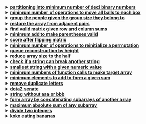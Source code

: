 <details>
  <summary><strong><a href=https://leetcode.com/problems/partitioning-into-minimum-number-of-deci-binary-numbers/>partitioning into minimum number of deci binary numbers</a></strong></summary>

```cpp
class Solution {
public:
    int minPartitions(string n) {
        int max_digit = 0;
        for(char c : n) 
            max_digit = max(max_digit, c - '0');
        
        return max_digit;
    }
};
```
</details>

<details>
  <summary><strong><a href=https://leetcode.com/problems/minimum-number-of-operations-to-move-all-balls-to-each-box/>minimum number of operations to move all balls to each box</a></strong></summary>

```cpp
class Solution {
public:
    vector<int> minOperations(string boxes) {
        int n = boxes.size();
        vector<int> answer(n, 0);

        int count = 0, ops = 0;
        for (int i = 0; i < n; ++i) {
            answer[i] += ops;
            if (boxes[i] == '1') 
                ++count;

            ops += count;
        }

        count = 0, ops = 0;
        for (int i = n - 1; i >= 0; --i) {
            answer[i] += ops;
            if (boxes[i] == '1') 
                ++count;

            ops += count;
        }

        return answer;
    }
};
```
</details>

<details>
  <summary><strong><a href=https://leetcode.com/problems/group-the-people-given-the-group-size-they-belong-to/>group the people given the group size they belong to</a></strong></summary>

```cpp
class Solution {
public:
    vector<vector<int>> groupThePeople(vector<int>& groupSizes) {
        unordered_map<int, vector<int>> groups;
        vector<vector<int>> result;

        for (int i = 0; i < groupSizes.size(); ++i) {
            groups[groupSizes[i]].push_back(i);
            if (groups[groupSizes[i]].size() == groupSizes[i]) {
                result.push_back(groups[groupSizes[i]]);
                groups[groupSizes[i]].clear();
            }
        }

        return result;
    }
};
```
</details>

<details>
  <summary><strong><a href=https://leetcode.com/problems/restore-the-array-from-adjacent-pairs/>restore the array from adjacent pairs</a></strong></summary>

```cpp
class Solution {
public:
    vector<int> restoreArray(vector<vector<int>>& adjacentPairs) {
        unordered_map<int, vector<int>> adj;
        for (auto& pair : adjacentPairs) {
            adj[pair[0]].push_back(pair[1]);
            adj[pair[1]].push_back(pair[0]);
        }

        int start;
        for (auto& [num, neighbors] : adj) {
            if (neighbors.size() == 1) {
                start = num;
                break;
            }
        }

        vector<int> result;
        unordered_set<int> visited;
        result.push_back(start);
        visited.insert(start);

    
        while (result.size() < adj.size()) {
            int current = result.back();
            for (int neighbor : adj[current]) {
                if (visited.find(neighbor) == visited.end()) {
                    result.push_back(neighbor);
                    visited.insert(neighbor);
                    break;
                }
            }
        }

        return result;
    }
};
```
</details>

<details>
  <summary><strong><a href=https://leetcode.com/problems/find-valid-matrix-given-row-and-column-sums/>find valid matrix given row and column sums</a></strong></summary>

```cpp
class Solution {
public:
    vector<vector<int>> restoreMatrix(vector<int>& rowSum, vector<int>& colSum) {
        int m = rowSum.size(), n = colSum.size();
        vector<vector<int>> matrix(m, vector<int>(n, 0));
        
        for (int i = 0; i < m; ++i) {
            for (int j = 0; j < n; ++j) {
                matrix[i][j] = min(rowSum[i], colSum[j]);
                rowSum[i] -= matrix[i][j];
                colSum[j] -= matrix[i][j];
            }
        }
        
        return matrix;
    }
};
```
</details>

<details>
  <summary><strong><a href=https://leetcode.com/problems/minimum-add-to-make-parentheses-valid/>minimum add to make parentheses valid</a></strong></summary>

```cpp
class Solution {
public:
    int minAddToMakeValid(string s) {
        int open = 0, close = 0;
        for (char c : s) 
            if (c == '(') 
                open++;
            else 
                if (open > 0) 
                    open--;
                else 
                    close++;
                    
        return open + close;
    }
};
```
</details>

<details>
  <summary><strong><a href=https://leetcode.com/problems/score-after-flipping-matrix/>score after flipping matrix</a></strong></summary>

```cpp
class Solution {
public:
    int matrixScore(vector<vector<int>>& grid) {
        int m = grid.size(), n = grid[0].size();
        int score = 0;

        for (int i = 0; i < m; ++i) 
            if (grid[i][0] == 0) 
                for (int j = 0; j < n; ++j) 
                    grid[i][j] ^= 1;

        for (int j = 0; j < n; ++j) {
            int ones = 0;
            for (int i = 0; i < m; ++i) 
                if (grid[i][j] == 1) 
                    ones++;
            
            ones = max(ones, m - ones);
            score += ones * (1 << (n - j - 1));
        }

        return score;
    }
};
```
</details>

<details>
  <summary><strong><a href=https://leetcode.com/problems/minimum-number-of-operations-to-reinitialize-a-permutation/>minimum number of operations to reinitialize a permutation</a></strong></summary>

```cpp
class Solution {
public:
    int reinitializePermutation(int n) {
        int steps = 0;
        int i = 1;        
        while (true) {
            i = (i % 2 == 0) ? i / 2 : n / 2 + (i - 1) / 2;
            steps+9+;
            
            if (i == 1) 
                break;
        }
        
        return steps;
    }
};
```
</details>

<details>
  <summary><strong><a href=https://leetcode.com/problems/queue-reconstruction-by-height/>queue reconstruction by height</a></strong></summary>

```cpp
class Solution {
public:
    vector<vector<int>> reconstructQueue(vector<vector<int>>& people) {
        sort(people.begin(), people.end(), [](vector<int>& a, vector<int>& b) {
            return a[0] > b[0] || (a[0] == b[0] && a[1] < b[1]);
        });

        vector<vector<int>> queue;
        for (auto& p : people) {
            queue.insert(queue.begin() + p[1], p);
        }

        return queue;
    }
};
```
</details>

<details>
  <summary><strong><a href=https://leetcode.com/problems/reduce-array-size-to-the-half/>reduce array size to the half</a></strong></summary>

```cpp
class Solution {
public:
    int minSetSize(vector<int>& arr) {
        unordered_map<int, int> freq;
        for (int num : arr) 
            freq[num]++;

        vector<int> counts;
        for (auto& [num, count] : freq) 
            counts.push_back(count);

        sort(counts.rbegin(), counts.rend());

        int removed = 0, sets = 0, half = arr.size() / 2;
        for (int count : counts) {
            removed += count;
            sets++;
            if (removed >= half) 
                break;
        }

        return sets;
    }
};
```
</details>

<details>
  <summary><strong><a href=https://leetcode.com/problems/check-if-a-string-can-break-another-string/>check if a string can break another string</a></strong></summary>

```cpp
class Solution {
public:
    bool checkIfCanBreak(string s1, string s2) {
        sort(s1.begin(), s1.end());
        sort(s2.begin(), s2.end());

        bool s1BreaksS2 = true, s2BreaksS1 = true;
        for (int i = 0; i < s1.size(); i++) {
            if (s1[i] < s2[i]) 
                s1BreaksS2 = false;
            
            if (s2[i] < s1[i]) 
                s2BreaksS1 = false;
        }

        return s1BreaksS2 || s2BreaksS1;
    }
};
```
</details>

<details>
  <summary><strong><a href=https://leetcode.com/problems/smallest-string-with-a-given-numeric-value/>smallest string with a given numeric value</a></strong></summary>

```cpp
class Solution {
public:
    string getSmallestString(int n, int k) {
        string result(n, 'a');
        k -= n;

        for (int i = n - 1; i >= 0 && k > 0; --i) {
            int add = min(25, k);
            result[i] += add;
            k -= add;
        }

        return result;
    }
};
```
</details>

<details>
  <summary><strong><a href=https://leetcode.com/problems/minimum-numbers-of-function-calls-to-make-target-array/>minimum numbers of function calls to make target array</a></strong></summary>

```cpp
class Solution {
public:
    int minOperations(vector<int>& nums) {
        int operations = 0, maxDoubles = 0;
        
        for (int num : nums) {
            int doubles = 0;
            while (num > 0) {
                if (num % 2 == 1) {
                    operations++;
                    num--;
                }
                if (num > 0) {
                    num /= 2;
                    doubles++;
                }
            }
            maxDoubles = max(maxDoubles, doubles);
        }

        return operations + maxDoubles;
    }
};
```
</details>

<details>
  <summary><strong><a href=https://leetcode.com/problems/minimum-elements-to-add-to-form-a-given-sum/>minimum elements to add to form a given sum</a></strong></summary>

```cpp
class Solution {
public:
    int minElements(vector<int>& nums, int limit, long long goal) {
        long long sum = accumulate(nums.begin(), nums.end(), 0LL);
        long long diff = abs(goal - sum);
        
        return (diff + limit - 1) / limit;
    }
};
```
</details>

<details>
  <summary><strong><a href=https://leetcode.com/problems/remove-duplicate-letters/>remove duplicate letters</a></strong></summary>

```cpp
class Solution {
public:
    string removeDuplicateLetters(string s) {
        vector<int> freq(26, 0);
        vector<bool> inResult(26, false);
        string result = "";

        for (char c : s) 
            freq[c - 'a']++;

        for (char c : s) {
            freq[c - 'a']--;
            if (inResult[c - 'a']) 
                continue;

            while (!result.empty() && result.back() > c && freq[result.back() - 'a'] > 0) {
                inResult[result.back() - 'a'] = false;
                result.pop_back();
            }

            result.push_back(c);
            inResult[c - 'a'] = true;
        }

        return result;
    }
};
```
</details>

<details>
  <summary><strong><a href=https://leetcode.com/problems/dota2-senate/>dota2 senate</a></strong></summary>

```cpp
class Solution {
public:
    string predictPartyVictory(string senate) {
        queue<int> radiant, dire;
        int n = senate.size();
        
        for (int i = 0; i < n; ++i) {
            if (senate[i] == 'R')
                radiant.push(i);
            else
                dire.push(i);
        }
        
        while (!radiant.empty() && !dire.empty()) {
            int r = radiant.front();
            int d = dire.front();
            radiant.pop();
            dire.pop();
            
            if (r < d)
                radiant.push(r + n);
            else
                dire.push(d + n);
        }
        
        return radiant.empty() ? "Dire" : "Radiant";
    }
};
```
</details>

<details>
  <summary><strong><a href=https://leetcode.com/problems/string-without-aaa-or-bbb/>string without aaa or bbb</a></strong></summary>

```cpp
class Solution {
public:
    string strWithout3a3b(int a, int b) {
        string result;
        
        while (a > 0 || b > 0) {
            bool writeA = false;
            int len = result.length();
            
            if (len >= 2 && result[len - 1] == result[len - 2]) 
                if (result[len - 1] == 'b')
                    writeA = true;
            else 
                if (a >= b)
                    writeA = true;
            
            if (writeA) {
                result += 'a';
                --a;
            } 
            else {
                result += 'b';
                --b;
            }
        }
        
        return result;
    }
};
```
</details>

<details>
  <summary><strong><a href=https://leetcode.com/problems/form-array-by-concatenating-subarrays-of-another-array/>form array by concatenating subarrays of another array</a></strong></summary>

```cpp
class Solution {
public:
    bool canChoose(vector<vector<int>>& groups, vector<int>& nums) {
        int idx = 0;
        for (const auto& group : groups) {
            bool found = false;
            while (idx + group.size() <= nums.size()) {
                if (equal(group.begin(), group.end(), nums.begin() + idx)) {
                    found = true;
                    idx += group.size();
                    break;
                }
                ++idx;
            }
            if (!found) 
                return false;
        }
        return true;
    }
};
```
</details>

<details>
  <summary><strong><a href=https://leetcode.com/problems/maximum-absolute-sum-of-any-subarray/>maximum absolute sum of any subarray</a></strong></summary>

```cpp
class Solution {
public:
    int maxAbsoluteSum(vector<int>& nums) {
        int maxSum = 0, minSum = 0, currMax = 0, currMin = 0;
        
        for (int num : nums) {
            currMax = max(num, currMax + num);
            maxSum = max(maxSum, currMax);
            
            currMin = min(num, currMin + num);
            minSum = min(minSum, currMin);
        }
        
        return max(maxSum, abs(minSum));
    }
};
```
</details>

<details>
  <summary><strong><a href=https://leetcode.com/problems/divide-two-integers/>divide two integers</a></strong></summary>

```cpp
class Solution {
public:
    int divide(int dividend, int divisor) {
        if (dividend == INT_MIN && divisor == -1) 
            return INT_MAX;
        
        long long dvd = abs((long long)dividend);
        long long dvs = abs((long long)divisor);
        long long result = 0;
        
        while (dvd >= dvs) {
            long long temp = dvs, multiple = 1;
            while (dvd >= (temp << 1)) {
                temp <<= 1;
                multiple <<= 1;
            }
            dvd -= temp;
            result += multiple;
        }
        
        return (dividend > 0) == (divisor > 0) ? result : -result;
    }
};
```
</details>

<details>
  <summary><strong><a href=https://leetcode.com/problems/koko-eating-bananas/>koko eating bananas</a></strong></summary>

```cpp
class Solution {
public:
    int minEatingSpeed(vector<int>& piles, int h) {
        int left = 1, right = *max_element(piles.begin(), piles.end());
        
        while (left < right) {
            int k = left + (right - left) / 2;
            int hours = 0;
            
            for (int pile : piles) 
                hours += (pile + k - 1) / k;
            
            
            if (hours <= h) 
                right = k;
            else 
                left = k + 1;
        }
        
        return left;
    }
};
```
</details>